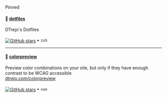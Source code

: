 Pinned

#### 📗 [dotfiles](https://github.com/dtrejo/dotfiles)
DTrejo's Dotfiles 
<br><br>
<a href="https://github.com/dtrejo/dotfiles/stargazers"><img alt="GitHub stars" src="https://img.shields.io/github/stars/dtrejo/dotfiles?style=social" valign="middle"></a> • `zsh`


---
#### 📗 [colorpreview](https://github.com/dtrejo/colorpreview)
Preview color combinations on your site, but only if they have enough contrast to be WCAG accessible   
[dtrejo.com/colorpreview](https://dtrejo.com/colorpreview)
<br><br>
<a href="https://github.com/dtrejo/colorpreview/stargazers"><img alt="GitHub stars" src="https://img.shields.io/github/stars/dtrejo/colorpreview?style=social" valign="middle"></a> • `vue`
